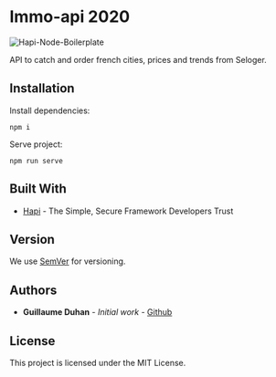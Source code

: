 # Immo-api 2020

![Hapi-Node-Boilerplate](https://myhappyagency.com/blog/wp-content/uploads/2020/01/hapi-node.png)

API to catch and order french cities, prices and trends from Seloger.

## Installation

Install dependencies:
```
npm i
```
Serve project:
```
npm run serve
```

## Built With

* [Hapi](https://github.com/hapijs/hapi) - The Simple, Secure Framework Developers Trust

## Version

We use [SemVer](http://semver.org/) for versioning.

## Authors

* **Guillaume Duhan** - *Initial work* - [Github](https://github.com/guillaumeduhan)

## License

This project is licensed under the MIT License.
